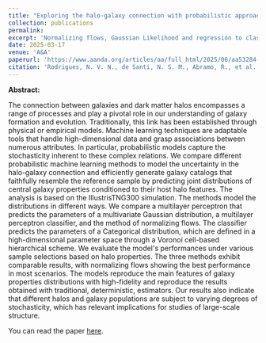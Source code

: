 ```yaml
---
title: "Exploring the halo-galaxy connection with probabilistic approaches"
collection: publications
permalink: 
excerpt: 'Normalizing flows, Gaussian Likelihood and regression to classification solving halo-galaxy scatter problem'
date: 2025-03-17
venue: 'A&A'
paperurl: 'https://www.aanda.org/articles/aa/full_html/2025/06/aa53284-24/aa53284-24.html'
citation: 'Rodrigues, N. V. N., de Santi, N. S. M., Abramo, R., et al. 2025, AAP, 698, A3. doi:10.1051/0004-6361/202453284'
---
```


**Abstract:**

The connection between galaxies and dark matter halos encompasses a range of processes and play a pivotal role in our understanding of galaxy formation and evolution. Traditionally, this link has been established through physical or empirical models. Machine learning techniques are adaptable tools that handle high-dimensional data and grasp associations between numerous attributes. In particular, probabilistic models capture the stochasticity inherent to these complex relations. We compare different probabilistic machine learning methods to model the uncertainty in the halo-galaxy connection and efficiently generate galaxy catalogs that faithfully resemble the reference sample by predicting joint distributions of central galaxy properties conditioned to their host halo features. The analysis is based on the IllustrisTNG300 simulation. The methods model the distributions in different ways. We compare a multilayer perceptron that predicts the parameters of a multivariate Gaussian distribution, a multilayer perceptron classifier, and the method of normalizing flows. The classifier predicts the parameters of a Categorical distribution, which are defined in a high-dimensional parameter space through a Voronoi cell-based hierarchical scheme. We evaluate the model's performances under various sample selections based on halo properties. The three methods exhibit comparable results, with normalizing flows showing the best performance in most scenarios. The models reproduce the main features of galaxy properties distributions with high-fidelity and reproduce the results obtained with traditional, deterministic, estimators. Our results also indicate that different halos and galaxy populations are subject to varying degrees of stochasticity, which has relevant implications for studies of large-scale structure.

You can read the paper [here](https://arxiv.org/abs/2301.06398).
